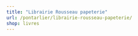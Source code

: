 ```yaml
---
title: "Librairie Rousseau papeterie"
url: /pontarlier/librairie-rousseau-papeterie/
shop: livres
---
```

